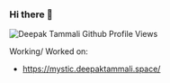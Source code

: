 ### Hi there 👋

![Deepak Tammali Github Profile Views](https://github-views-worker.deode.workers.dev/user/deepaktammali/views)

Working/ Worked on:  

- https://mystic.deepaktammali.space/
